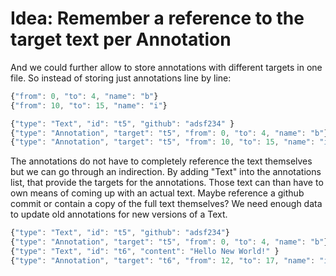 
# Idea: Remember a reference to the target text per Annotation

And we could further allow to store annotations with different targets in one file. So instead
of storing just annotations line by line:

```javascript
{"from": 0, "to": 4, "name": "b"}
{"from": 10, "to": 15, "name": "i"}
```


```javascript
{"type": "Text", "id": "t5", "github": "adsf234" }
{"type": "Annotation", "target": "t5", "from": 0, "to": 4, "name": "b"}
{"type": "Annotation", "target": "t5", "from": 10, "to": 15, "name": "i"}
```

The annotations do not have to completely reference the text themselves but we can go through an indirection. By adding "Text" into the annotations list, that provide the targets for the annotations. Those text can than have to own means of coming up with an actual text. Maybe reference a github commit or contain a copy of the full text themselves? We need enough data to update old annotations for new versions of a Text. 

```javascript
{"type": "Text", "id": "t5", "github": "adsf234"}
{"type": "Annotation", "target": "t5", "from": 0, "to": 4, "name": "b"}
{"type": "Text", "id": "t6", "content": "Hello New World!" }
{"type": "Annotation", "target": "t6", "from": 12, "to": 17, "name": "i"}
```











